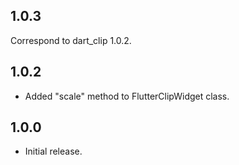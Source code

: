 ## 1.0.3

Correspond to dart_clip 1.0.2.

## 1.0.2

* Added "scale" method to FlutterClipWidget class.

## 1.0.0

* Initial release.
